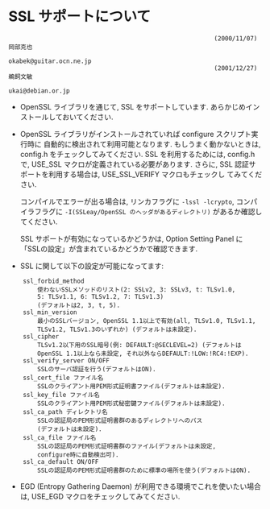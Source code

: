 # SSL サポートについて

```
                                                         (2000/11/07)  岡部克也
                                                        okabek@guitar.ocn.ne.jp
                                                         (2001/12/27)  鵜飼文敏
                                                              ukai@debian.or.jp
```

- OpenSSL ライブラリを通じて, SSL をサポートしています.
  あらかじめインストールしておいてください.

- OpenSSL ライブラリがインストールされていれば configure スクリプト実行時に
  自動的に検出されて利用可能となります.
  もしうまく動かないときは, config.h をチェックしてみてください. 
  SSL を利用するためには, config.h で, USE_SSL マクロが定義されている必要があります.
  さらに, SSL 認証サポートを利用する場合は, USE_SSL_VERIFY 
  マクロもチェックし てみてください.

  コンパイルでエラーが出る場合は, リンカフラグに `-lssl -lcrypto`, 
  コンパイラフラグに `-I(SSLeay/OpenSSL のヘッダがあるディレクトリ)`
  があるか確認してください.

  SSL サポートが有効になっているかどうかは, Option Setting Panel に
  「SSLの設定」が含まれているかどうかで確認できます.

- SSL に関して以下の設定が可能になってます:

```
    ssl_forbid_method
        使わないSSLメソッドのリスト(2: SSLv2, 3: SSLv3, t: TLSv1.0,
        5: TLSv1.1, 6: TLSv1.2, 7: TLSv1.3)
        (デフォルトは2, 3, t, 5).
    ssl_min_version
        最小のSSLバージョン, OpenSSL 1.1以上で有効(all, TLSv1.0, TLSv1.1,
        TLSv1.2, TLSv1.3のいずれか) (デフォルトは未設定).
    ssl_cipher
        TLSv1.2以下用のSSL暗号(例: DEFAULT:@SECLEVEL=2) (デフォルトは
        OpenSSL 1.1以上なら未設定, それ以外ならDEFAULT:!LOW:!RC4:!EXP).
    ssl_verify_server ON/OFF
        SSLのサーバ認証を行う(デフォルトはON).
    ssl_cert_file ファイル名
        SSLのクライアント用PEM形式証明書ファイル(デフォルトは未設定).
    ssl_key_file ファイル名
        SSLのクライアント用PEM形式秘密鍵ファイル(デフォルトは未設定).
    ssl_ca_path ディレクトリ名
        SSLの認証局のPEM形式証明書群のあるディレクトリへのパス
        (デフォルトは未設定).
    ssl_ca_file ファイル名
        SSLの認証局のPEM形式証明書群のファイル(デフォルトは未設定,
        configure時に自動検出可).
    ssl_ca_default ON/OFF
        SSLの認証局のPEM形式証明書群のために標準の場所を使う(デフォルトはON).
```

- EGD (Entropy Gathering Daemon) が利用できる環境でこれを使いたい場合は,
  USE_EGD マクロをチェックしてみてください.


